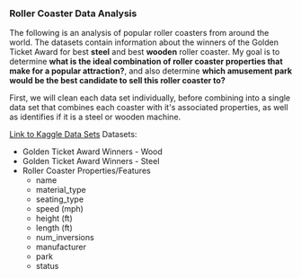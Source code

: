### Roller Coaster Data Analysis

The following is an analysis of popular roller coasters from around the world.  The datasets contain information about the winners of the Golden Ticket Award for best **steel** and best **wooden** roller coaster.  My goal is to determine **what is the ideal combination of roller coaster properties that make for a popular attraction?**, and also determine **which amusement park would be the best candidate to sell this roller coaster to?**

First, we will clean each data set individually, before combining into a single data set that combines each coaster with it's associated properties, as well as identifies if it is a steel or wooden machine.

[Link to Kaggle Data Sets](https://www.kaggle.com/datasets/thedevastator/roller-coaster-data-from-around-the-world)
Datasets:
- Golden Ticket Award Winners - Wood
- Golden Ticket Award Winners - Steel
- Roller Coaster Properties/Features
    - name
    - material_type
    - seating_type
    - speed (mph)
    - height (ft)
    - length (ft)
    - num_inversions
    - manufacturer 
    - park
    - status

